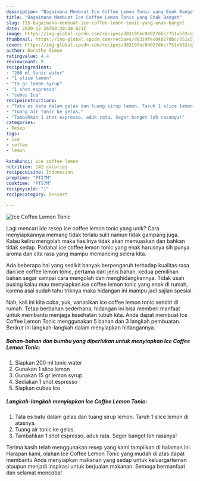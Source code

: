```yaml
---
description: "Bagaimana Membuat Ice Coffee Lemon Tonic yang Enak Banget"
title: "Bagaimana Membuat Ice Coffee Lemon Tonic yang Enak Banget"
slug: 115-bagaimana-membuat-ice-coffee-lemon-tonic-yang-enak-banget
date: 2020-12-26T00:30:30.623Z
image: https://img-global.cpcdn.com/recipes/d8319fec04027dbc/751x532cq70/ice-coffee-lemon-tonic-foto-resep-utama.jpg
thumbnail: https://img-global.cpcdn.com/recipes/d8319fec04027dbc/751x532cq70/ice-coffee-lemon-tonic-foto-resep-utama.jpg
cover: https://img-global.cpcdn.com/recipes/d8319fec04027dbc/751x532cq70/ice-coffee-lemon-tonic-foto-resep-utama.jpg
author: Dorothy Simon
ratingvalue: 4.4
reviewcount: 9
recipeingredient:
- "200 ml tonic water"
- "1 slice lemon"
- "15 gr lemon syrup"
- "1 shot espresso"
- "cubes Ice"
recipeinstructions:
- "Tata es batu dalam gelas dan tuang sirup lemon. Taruh 1 slice lemon di atasnya."
- "Tuang air tonic ke gelas."
- "Tambahkan 1 shot espresso, aduk rata. Seger banget loh rasanya!"
categories:
- Resep
tags:
- ice
- coffee
- lemon

katakunci: ice coffee lemon 
nutrition: 142 calories
recipecuisine: Indonesian
preptime: "PT27M"
cooktime: "PT57M"
recipeyield: "1"
recipecategory: Dessert

---
```



![Ice Coffee Lemon Tonic](https://img-global.cpcdn.com/recipes/d8319fec04027dbc/751x532cq70/ice-coffee-lemon-tonic-foto-resep-utama.jpg)

Lagi mencari ide resep ice coffee lemon tonic yang unik? Cara menyiapkannya memang tidak terlalu sulit namun tidak gampang juga. Kalau keliru mengolah maka hasilnya tidak akan memuaskan dan bahkan tidak sedap. Padahal ice coffee lemon tonic yang enak harusnya sih punya aroma dan cita rasa yang mampu memancing selera kita.



Ada beberapa hal yang sedikit banyak berpengaruh terhadap kualitas rasa dari ice coffee lemon tonic, pertama dari jenis bahan, kedua pemilihan bahan segar sampai cara mengolah dan menghidangkannya. Tidak usah pusing kalau mau menyiapkan ice coffee lemon tonic yang enak di rumah, karena asal sudah tahu triknya maka hidangan ini mampu jadi sajian spesial.


Nah, kali ini kita coba, yuk, variasikan ice coffee lemon tonic sendiri di rumah. Tetap berbahan sederhana, hidangan ini bisa memberi manfaat untuk membantu menjaga kesehatan tubuh kita. Anda dapat membuat Ice Coffee Lemon Tonic menggunakan 5 bahan dan 3 langkah pembuatan. Berikut ini langkah-langkah dalam menyiapkan hidangannya.

<!--inarticleads1-->

##### Bahan-bahan dan bumbu yang diperlukan untuk menyiapkan Ice Coffee Lemon Tonic:

1. Siapkan 200 ml tonic water
1. Gunakan 1 slice lemon
1. Gunakan 15 gr lemon syrup
1. Sediakan 1 shot espresso
1. Siapkan cubes Ice




<!--inarticleads2-->

##### Langkah-langkah menyiapkan Ice Coffee Lemon Tonic:

1. Tata es batu dalam gelas dan tuang sirup lemon. Taruh 1 slice lemon di atasnya.
1. Tuang air tonic ke gelas.
1. Tambahkan 1 shot espresso, aduk rata. Seger banget loh rasanya!




Terima kasih telah menggunakan resep yang kami tampilkan di halaman ini. Harapan kami, olahan Ice Coffee Lemon Tonic yang mudah di atas dapat membantu Anda menyiapkan makanan yang sedap untuk keluarga/teman ataupun menjadi inspirasi untuk berjualan makanan. Semoga bermanfaat dan selamat mencoba!
